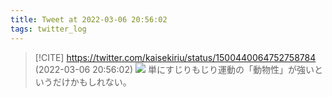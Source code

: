 ```yaml
---
title: Tweet at 2022-03-06 20:56:02
tags: twitter_log
---
```


> [!CITE] https://twitter.com/kaisekiriu/status/1500440064752758784 (2022-03-06 20:56:02)
> ![](https://twitter.com/kaisekiriu/status/1500440064752758784)
> 単にすじりもじり運動の「動物性」が強いというだけかもしれない。

